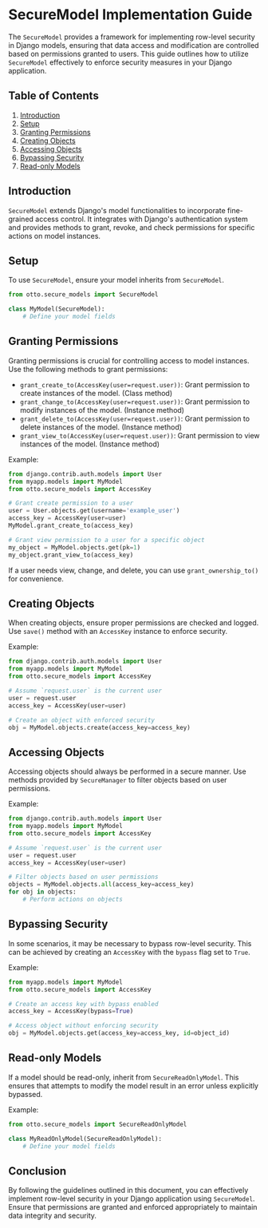 # SecureModel Implementation Guide

The `SecureModel` provides a framework for implementing row-level security in Django models, ensuring that data access and modification are controlled based on permissions granted to users. This guide outlines how to utilize `SecureModel` effectively to enforce security measures in your Django application.

## Table of Contents
1. [Introduction](#introduction)
2. [Setup](#setup)
3. [Granting Permissions](#granting-permissions)
4. [Creating Objects](#creating-objects)
5. [Accessing Objects](#accessing-objects)
6. [Bypassing Security](#bypassing-security)
7. [Read-only Models](#read-only-models)

## Introduction <a name="introduction"></a>
`SecureModel` extends Django's model functionalities to incorporate fine-grained access control. It integrates with Django's authentication system and provides methods to grant, revoke, and check permissions for specific actions on model instances.

## Setup <a name="setup"></a>
To use `SecureModel`, ensure your model inherits from `SecureModel`.
   
   ```python
   from otto.secure_models import SecureModel

   class MyModel(SecureModel):
       # Define your model fields
   ```

## Granting Permissions <a name="granting-permissions"></a>
Granting permissions is crucial for controlling access to model instances. Use the following methods to grant permissions:

- `grant_create_to(AccessKey(user=request.user))`: Grant permission to create instances of the model. (Class method)
- `grant_change_to(AccessKey(user=request.user))`: Grant permission to modify instances of the model. (Instance method)
- `grant_delete_to(AccessKey(user=request.user))`: Grant permission to delete instances of the model. (Instance method)
- `grant_view_to(AccessKey(user=request.user))`: Grant permission to view instances of the model. (Instance method)

Example:
```python
from django.contrib.auth.models import User
from myapp.models import MyModel
from otto.secure_models import AccessKey

# Grant create permission to a user
user = User.objects.get(username='example_user')
access_key = AccessKey(user=user)
MyModel.grant_create_to(access_key)

# Grant view permission to a user for a specific object
my_object = MyModel.objects.get(pk=1)
my_object.grant_view_to(access_key)
```

If a user needs view, change, and delete, you can use `grant_ownership_to()` for convenience.

## Creating Objects <a name="creating-objects"></a>
When creating objects, ensure proper permissions are checked and logged. Use `save()` method with an `AccessKey` instance to enforce security.

Example:
```python
from django.contrib.auth.models import User
from myapp.models import MyModel
from otto.secure_models import AccessKey

# Assume `request.user` is the current user
user = request.user
access_key = AccessKey(user=user)

# Create an object with enforced security
obj = MyModel.objects.create(access_key=access_key)
```

## Accessing Objects <a name="accessing-objects"></a>
Accessing objects should always be performed in a secure manner. Use methods provided by `SecureManager` to filter objects based on user permissions.

Example:
```python
from django.contrib.auth.models import User
from myapp.models import MyModel
from otto.secure_models import AccessKey

# Assume `request.user` is the current user
user = request.user
access_key = AccessKey(user=user)

# Filter objects based on user permissions
objects = MyModel.objects.all(access_key=access_key)
for obj in objects:
    # Perform actions on objects
```

## Bypassing Security <a name="bypassing-security"></a>
In some scenarios, it may be necessary to bypass row-level security. This can be achieved by creating an `AccessKey` with the `bypass` flag set to `True`.

Example:
```python
from myapp.models import MyModel
from otto.secure_models import AccessKey

# Create an access key with bypass enabled
access_key = AccessKey(bypass=True)

# Access object without enforcing security
obj = MyModel.objects.get(access_key=access_key, id=object_id)
```

## Read-only Models <a name="read-only-models"></a>
If a model should be read-only, inherit from `SecureReadOnlyModel`. This ensures that attempts to modify the model result in an error unless explicitly bypassed.

Example:
```python
from otto.secure_models import SecureReadOnlyModel

class MyReadOnlyModel(SecureReadOnlyModel):
    # Define your model fields
```

## Conclusion
By following the guidelines outlined in this document, you can effectively implement row-level security in your Django application using `SecureModel`. Ensure that permissions are granted and enforced appropriately to maintain data integrity and security.
